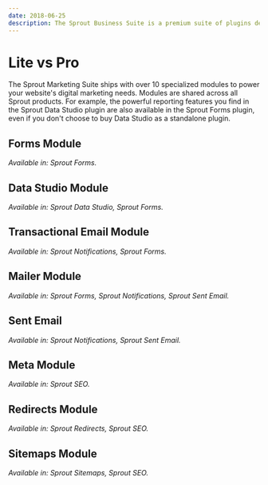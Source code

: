 ```yaml
---
date: 2018-06-25
description: The Sprout Business Suite is a premium suite of plugins designed for businesses who want to use Craft CMS as the core of their content management and digital marketing workflows.
---
```


# Lite vs Pro

The Sprout Marketing Suite ships with over 10 specialized modules to power your website's digital marketing needs. Modules are shared across all Sprout products. For example, the powerful reporting features you find in the Sprout Data Studio plugin are also available in the Sprout Forms plugin, even if you don't choose to buy Data Studio as a standalone plugin.

## Forms Module

_Available in: Sprout Forms._

<EditionComparison feature-list="./editions/forms.json" />

## Data Studio Module

_Available in: Sprout Data Studio, Sprout Forms._

<EditionComparison feature-list="./editions/data-studio.json" />

## Transactional Email Module

_Available in: Sprout Notifications, Sprout Forms._

<EditionComparison feature-list="./editions/notifications.json" />

## Mailer Module

_Available in: Sprout Forms, Sprout Notifications, Sprout Sent Email._

<EditionComparison feature-list="./editions/mailer.json" />

## Sent Email

_Available in: Sprout Notifications, Sprout Sent Email._

<EditionComparison feature-list="./editions/sent-email.json" />

## Meta Module

_Available in: Sprout SEO._

<EditionComparison feature-list="./editions/seo.json" />

## Redirects Module

_Available in: Sprout Redirects, Sprout SEO._

<EditionComparison feature-list="./editions/redirects.json" />

## Sitemaps Module

_Available in: Sprout Sitemaps, Sprout SEO._

<EditionComparison feature-list="./editions/sitemaps.json" />

